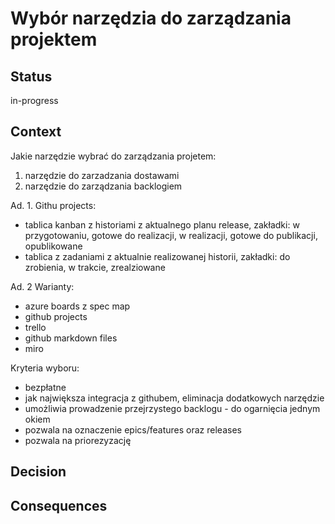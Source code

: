 # Wybór narzędzia do zarządzania projektem

## Status

in-progress

## Context

Jakie narzędzie wybrać do zarządzania projetem:
1. narzędzie do zarzadzania dostawami
2. narzędzie do zarządzania backlogiem

Ad. 1.
Githu projects:
- tablica kanban z historiami z aktualnego planu release, zakładki: w przygotowaniu, gotowe do realizacji, w realizacji, gotowe do publikacji, opublikowane
- tablica z zadaniami z aktualnie realizowanej historii, zakładki: do zrobienia, w trakcie, zrealziowane

Ad. 2 
Warianty:
-  azure boards z spec map
-  github projects
-  trello
-  github markdown files
-  miro 


Kryteria wyboru:
- bezpłatne
- jak największa integracja z githubem, eliminacja dodatkowych narzędzie
- umożliwia prowadzenie przejrzystego backlogu - do ogarnięcia jednym okiem
- pozwala na oznaczenie epics/features oraz releases
- pozwala na priorezyzację




## Decision



## Consequences


